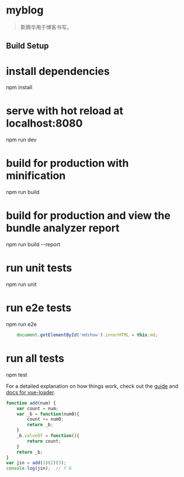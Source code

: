 # myblog

> 靳腾华用于博客书写。

## Build Setup
# install dependencies
npm install

# serve with hot reload at localhost:8080
npm run dev

# build for production with minification
npm run build

# build for production and view the bundle analyzer report
npm run build --report

# run unit tests
npm run unit

# run e2e tests
npm run e2e
```javascript
	document.getElementById('mdshow').innerHTML = this.md;
```
# run all tests
npm test

For a detailed explanation on how things work, check out the [guide](http://vuejs-templates.github.io/webpack/) and [docs for vue-loader](http://vuejs.github.io/vue-loader).
```javascript
function add(num) {
	var count = num;
	var _b = function(num0){
		count += num0;
		return _b;
	}
	_b.valueOf = function(){
		return count;
	}
	return _b;
}
var jin = add(1)(2)(3);
console.log(jin);  // f 6
```
